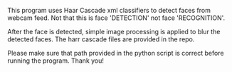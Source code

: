 This program uses Haar Cascade xml classifiers to detect faces from webcam feed. Not that this is face 'DETECTION' not face 'RECOGNITION'.

After the face is detected, simple image processing is applied to blur the detected faces. The harr cascade files are provided in the repo. 

Please make sure that path provided in the python script is correct before running the program.
Thank you!